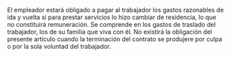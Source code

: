 El empleador estará obligado a pagar al trabajador los gastos razonables de ida y vuelta si para prestar servicios lo hizo cambiar de residencia, lo que no constituirá remuneración. Se comprende en los gastos de traslado del trabajador, los de su familia que viva con él. No existirá la obligación del presente artículo cuando la terminación del contrato se produjere por culpa o por la sola voluntad del trabajador.